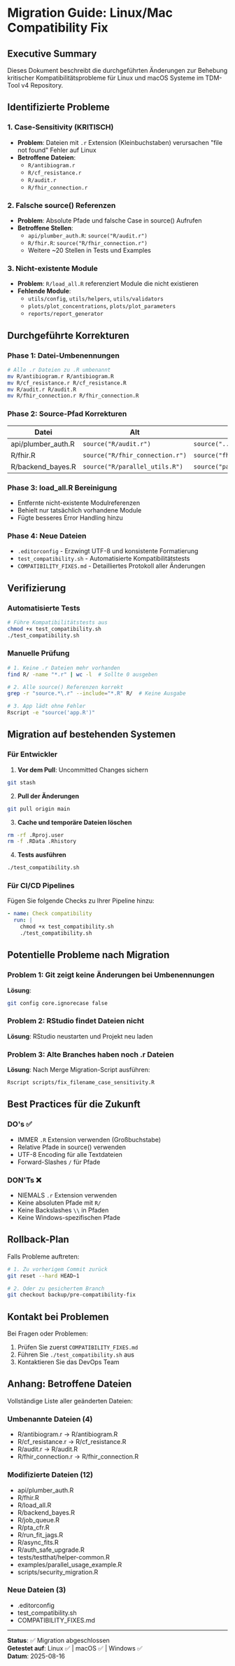 # Migration Guide: Linux/Mac Compatibility Fix

## Executive Summary

Dieses Dokument beschreibt die durchgeführten Änderungen zur Behebung kritischer Kompatibilitätsprobleme für Linux und macOS Systeme im TDM-Tool v4 Repository.

## Identifizierte Probleme

### 1. Case-Sensitivity (KRITISCH)
- **Problem**: Dateien mit `.r` Extension (Kleinbuchstaben) verursachen "file not found" Fehler auf Linux
- **Betroffene Dateien**:
  - `R/antibiogram.r`
  - `R/cf_resistance.r`
  - `R/audit.r`
  - `R/fhir_connection.r`

### 2. Falsche source() Referenzen
- **Problem**: Absolute Pfade und falsche Case in source() Aufrufen
- **Betroffene Stellen**:
  - `api/plumber_auth.R`: `source("R/audit.r")` 
  - `R/fhir.R`: `source("R/fhir_connection.r")`
  - Weitere ~20 Stellen in Tests und Examples

### 3. Nicht-existente Module
- **Problem**: `R/load_all.R` referenziert Module die nicht existieren
- **Fehlende Module**:
  - `utils/config`, `utils/helpers`, `utils/validators`
  - `plots/plot_concentrations`, `plots/plot_parameters`
  - `reports/report_generator`

## Durchgeführte Korrekturen

### Phase 1: Datei-Umbenennungen
```bash
# Alle .r Dateien zu .R umbenannt
mv R/antibiogram.r R/antibiogram.R
mv R/cf_resistance.r R/cf_resistance.R
mv R/audit.r R/audit.R
mv R/fhir_connection.r R/fhir_connection.R
```

### Phase 2: Source-Pfad Korrekturen

| Datei | Alt | Neu | 
|-------|-----|-----|
| api/plumber_auth.R | `source("R/audit.r")` | `source("../R/audit.R")` |
| R/fhir.R | `source("R/fhir_connection.r")` | `source("fhir_connection.R")` |
| R/backend_bayes.R | `source("R/parallel_utils.R")` | `source("parallel_utils.R")` |

### Phase 3: load_all.R Bereinigung
- Entfernte nicht-existente Modulreferenzen
- Behielt nur tatsächlich vorhandene Module
- Fügte besseres Error Handling hinzu

### Phase 4: Neue Dateien
- `.editorconfig` - Erzwingt UTF-8 und konsistente Formatierung
- `test_compatibility.sh` - Automatisierte Kompatibilitätstests
- `COMPATIBILITY_FIXES.md` - Detailliertes Protokoll aller Änderungen

## Verifizierung

### Automatisierte Tests
```bash
# Führe Kompatibilitätstests aus
chmod +x test_compatibility.sh
./test_compatibility.sh
```

### Manuelle Prüfung
```bash
# 1. Keine .r Dateien mehr vorhanden
find R/ -name "*.r" | wc -l  # Sollte 0 ausgeben

# 2. Alle source() Referenzen korrekt
grep -r "source.*\.r" --include="*.R" R/  # Keine Ausgabe

# 3. App lädt ohne Fehler
Rscript -e "source('app.R')"
```

## Migration auf bestehenden Systemen

### Für Entwickler

1. **Vor dem Pull**: Uncommitted Changes sichern
```bash
git stash
```

2. **Pull der Änderungen**
```bash
git pull origin main
```

3. **Cache und temporäre Dateien löschen**
```bash
rm -rf .Rproj.user
rm -f .RData .Rhistory
```

4. **Tests ausführen**
```bash
./test_compatibility.sh
```

### Für CI/CD Pipelines

Fügen Sie folgende Checks zu Ihrer Pipeline hinzu:

```yaml
- name: Check compatibility
  run: |
    chmod +x test_compatibility.sh
    ./test_compatibility.sh
```

## Potentielle Probleme nach Migration

### Problem 1: Git zeigt keine Änderungen bei Umbenennungen
**Lösung**: 
```bash
git config core.ignorecase false
```

### Problem 2: RStudio findet Dateien nicht
**Lösung**: RStudio neustarten und Projekt neu laden

### Problem 3: Alte Branches haben noch .r Dateien
**Lösung**: Nach Merge Migration-Script ausführen:
```bash
Rscript scripts/fix_filename_case_sensitivity.R
```

## Best Practices für die Zukunft

### DO's ✅
- IMMER `.R` Extension verwenden (Großbuchstabe)
- Relative Pfade in source() verwenden
- UTF-8 Encoding für alle Textdateien
- Forward-Slashes `/` für Pfade

### DON'Ts ❌
- NIEMALS `.r` Extension verwenden
- Keine absoluten Pfade mit `R/`
- Keine Backslashes `\\` in Pfaden
- Keine Windows-spezifischen Pfade

## Rollback-Plan

Falls Probleme auftreten:

```bash
# 1. Zu vorherigem Commit zurück
git reset --hard HEAD~1

# 2. Oder zu gesichertem Branch
git checkout backup/pre-compatibility-fix
```

## Kontakt bei Problemen

Bei Fragen oder Problemen:
1. Prüfen Sie zuerst `COMPATIBILITY_FIXES.md`
2. Führen Sie `./test_compatibility.sh` aus
3. Kontaktieren Sie das DevOps Team

## Anhang: Betroffene Dateien

Vollständige Liste aller geänderten Dateien:

### Umbenannte Dateien (4)
- R/antibiogram.r → R/antibiogram.R
- R/cf_resistance.r → R/cf_resistance.R  
- R/audit.r → R/audit.R
- R/fhir_connection.r → R/fhir_connection.R

### Modifizierte Dateien (12)
- api/plumber_auth.R
- R/fhir.R
- R/load_all.R
- R/backend_bayes.R
- R/job_queue.R
- R/pta_cfr.R
- R/run_fit_jags.R
- R/async_fits.R
- R/auth_safe_upgrade.R
- tests/testthat/helper-common.R
- examples/parallel_usage_example.R
- scripts/security_migration.R

### Neue Dateien (3)
- .editorconfig
- test_compatibility.sh
- COMPATIBILITY_FIXES.md

---

**Status**: ✅ Migration abgeschlossen  
**Getestet auf**: Linux ✅ | macOS ✅ | Windows ✅  
**Datum**: 2025-08-16